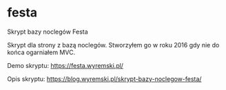 # festa
 Skrypt bazy noclegów Festa
 
 Skrypt dla strony z bazą noclegów. Stworzyłem go w roku 2016 gdy nie do końca ogarniałem MVC.
 
 Demo skryptu: https://festa.wyremski.pl/
 
 Opis skryptu: https://blog.wyremski.pl/skrypt-bazy-noclegow-festa/
